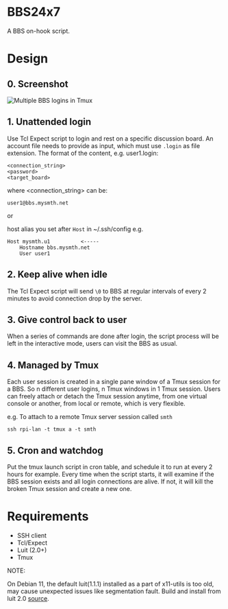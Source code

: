 # BBS24x7
A BBS on-hook script.

# Design

## 0. Screenshot

![][2]

## 1. Unattended login

Use Tcl Expect script to login and rest on a specific discussion board. An
account file needs to provide as input, which must use `.login` as file
extension. The format of the content,
e.g. user1.login:

```
<connection_string>
<password>
<target_board>
```

where <connection_string> can be:

```
user1@bbs.mysmth.net
```

or

host alias you set after `Host` in ~/.ssh/config
e.g.

```
Host mysmth.u1			<-----
    Hostname bbs.mysmth.net
    User user1
```

## 2. Keep alive when idle

The Tcl Expect script will send `\0` to BBS at regular intervals of every 2
minutes to avoid connection drop by the server.

## 3. Give control back to user

When a series of commands are done after login, the script process will be
left in the interactive mode, users can visit the BBS as usual.

## 4. Managed by Tmux

Each user session is created in a single pane window of a Tmux session for a 
BBS. So n different user logins, n Tmux windows in 1 Tmux session.
Users can freely attach or detach the Tmux session anytime, from one virtual
console or another, from local or remote, which is very flexible.

e.g. To attach to a remote Tmux server session called `smth`

```
ssh rpi-lan -t tmux a -t smth
```

## 5. Cron and watchdog

Put the tmux launch script in cron table, and schedule it to run at
every 2 hours for example. Every time when the script starts, it will examine
if the BBS session exists and all login connections are alive. If not, it will
kill the broken Tmux session and create a new one.


# Requirements

- SSH client
- Tcl/Expect
- Luit (2.0+)
- Tmux

NOTE:

On Debian 11, the default luit(1.1.1) installed as a part of x11-utils is too
old, may cause unexpected issues like segmentation fault. Build and install
from luit 2.0 [source][1].

[1]: <https://invisible-island.net/luit/> "Luit"
[2]: <Resources/screenshot.1.png> "Multiple BBS logins in Tmux"

[//]: # (vim: tw=78:ts=8:sts=4:sw=4:noet:ft=markdown:norl:)
